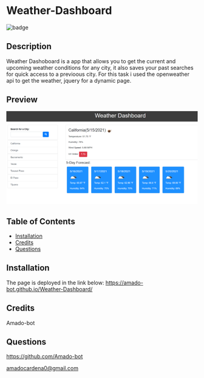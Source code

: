 
# Weather-Dashboard   

![badge](https://img.shields.io/badge/license--orange)<br />

## Description
Weather Dashoboard is a app that allows you to get the current and upcoming weather conditions for any city, it also saves your past searches for quick access to a previoous city. For this task i used the openweather api to get the weather, jquery for a dynamic page.

## Preview
![Page Preview](./assets/images/weather-dashboard-image2.png)

## Table of Contents

* [Installation](#installation)
* [Credits](#credits)
* [Questions](#questions)

## Installation

The page is deployed in the link below:
https://amado-bot.github.io/Weather-Dashboard/


## Credits

Amado-bot

## Questions

https://github.com/Amado-bot

amadocardena0@gmail.com

